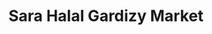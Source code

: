 ---
title: "Sara Halal Gardizy Market"
url: /taylorsville/sara-halal-gardizy-market/
shop: supermarket
---